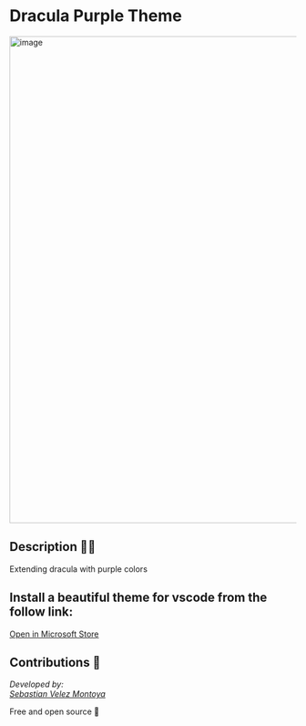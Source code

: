 # Dracula Purple Theme

<img width="854" alt="image" src="https://user-images.githubusercontent.com/33915497/200154179-1bdb3ab3-28b9-4aca-9970-7b8b8490d8fa.png">

## Description 👨‍💻

Extending dracula with purple colors

## Install a beautiful theme for vscode from the follow link:

[Open in Microsoft Store](https://marketplace.visualstudio.com/items?itemName=cbasdev.dracula-purple&ssr=false#review-details)

## Contributions 👥

_Developed by:_ \
_[Sebastian Velez Montoya](https://github.com/cbasdev)_


Free and open source 🦄
